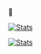👋

[![Stats](https://github-readme-stats-64ni.vercel.app/api?username=EternityX&show_icons=true&theme=catppuccin_mocha&hide_border=true)]() 

[![Stats](https://github-readme-stats-64ni.vercel.app/api/top-langs/?username=EternityX&layout=compact&theme=catppuccin_mocha&hide_border=true&hide=C,html)]()
